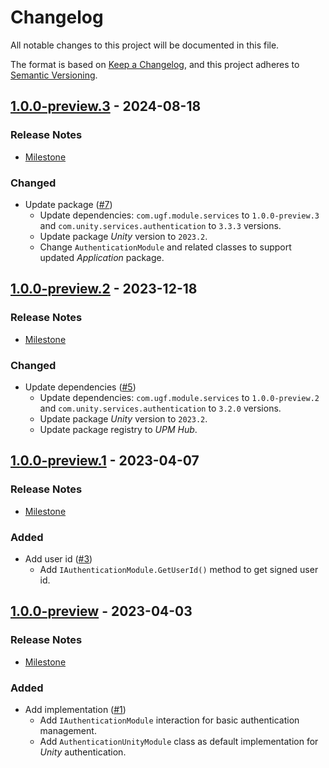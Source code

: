 # Changelog

All notable changes to this project will be documented in this file.

The format is based on [Keep a Changelog](https://keepachangelog.com/en/1.0.0/),
and this project adheres to [Semantic Versioning](https://semver.org/spec/v2.0.0.html).

## [1.0.0-preview.3](https://github.com/unity-game-framework/ugf-module-authentication/releases/tag/1.0.0-preview.3) - 2024-08-18  

### Release Notes

- [Milestone](https://github.com/unity-game-framework/ugf-module-authentication/milestone/4?closed=1)  
    

### Changed

- Update package ([#7](https://github.com/unity-game-framework/ugf-module-authentication/issues/7))  
    - Update dependencies: `com.ugf.module.services` to `1.0.0-preview.3` and `com.unity.services.authentication` to `3.3.3` versions.
    - Update package _Unity_ version to `2023.2`.
    - Change `AuthenticationModule` and related classes to support updated _Application_ package.

## [1.0.0-preview.2](https://github.com/unity-game-framework/ugf-module-authentication/releases/tag/1.0.0-preview.2) - 2023-12-18  

### Release Notes

- [Milestone](https://github.com/unity-game-framework/ugf-module-authentication/milestone/3?closed=1)  
    

### Changed

- Update dependencies ([#5](https://github.com/unity-game-framework/ugf-module-authentication/issues/5))  
    - Update dependencies: `com.ugf.module.services` to `1.0.0-preview.2` and `com.unity.services.authentication` to `3.2.0` versions.
    - Update package _Unity_ version to `2023.2`.
    - Update package registry to _UPM Hub_.

## [1.0.0-preview.1](https://github.com/unity-game-framework/ugf-module-authentication/releases/tag/1.0.0-preview.1) - 2023-04-07  

### Release Notes

- [Milestone](https://github.com/unity-game-framework/ugf-module-authentication/milestone/2?closed=1)  
    

### Added

- Add user id ([#3](https://github.com/unity-game-framework/ugf-module-authentication/issues/3))  
    - Add `IAuthenticationModule.GetUserId()` method to get signed user id.

## [1.0.0-preview](https://github.com/unity-game-framework/ugf-module-authentication/releases/tag/1.0.0-preview) - 2023-04-03  

### Release Notes

- [Milestone](https://github.com/unity-game-framework/ugf-module-authentication/milestone/1?closed=1)  
    

### Added

- Add implementation ([#1](https://github.com/unity-game-framework/ugf-module-authentication/issues/1))  
    - Add `IAuthenticationModule` interaction for basic authentication management.
    - Add `AuthenticationUnityModule` class as default implementation for _Unity_ authentication.


